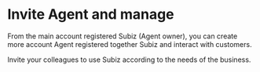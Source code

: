 # Invite Agent and manage

From the main account registered Subiz \(Agent owner\), you can create more account Agent registered together Subiz and interact with customers.

Invite your colleagues to use Subiz according to the needs of the business.



